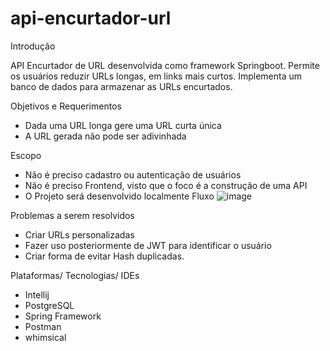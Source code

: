 # api-encurtador-url

Introdução

API Encurtador de URL desenvolvida como framework Springboot. Permite os usuários reduzir URLs longas, em links mais curtos. Implementa um banco de dados para armazenar as URLs encurtados.


Objetivos e Requerimentos
* Dada uma URL longa gere uma URL curta única
* A URL gerada não pode ser adivinhada
  
Escopo
* Não é preciso cadastro ou autenticação de usuários
* Não é preciso Frontend, visto que o foco é a construção de uma API
* O Projeto será desenvolvido localmente
Fluxo
![image](https://github.com/josehigor27/api-encurtador-url/assets/101127069/0f5831eb-bbca-451c-945c-faf8fb065992)

Problemas a serem resolvidos
* Criar URLs personalizadas
* Fazer uso posteriormente de JWT para identificar o usuário
* Criar forma de evitar Hash duplicadas.

Plataformas/ Tecnologias/ IDEs
* Intellij
* PostgreSQL
* Spring Framework
* Postman
* whimsical
